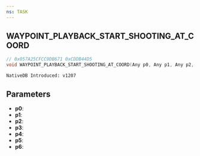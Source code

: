 ```yaml
---
ns: TASK
---
```

## WAYPOINT_PLAYBACK_START_SHOOTING_AT_COORD

```c
// 0x057A25CFCC9DB671 0xCDDB44D5
void WAYPOINT_PLAYBACK_START_SHOOTING_AT_COORD(Any p0, Any p1, Any p2, Any p3, Any p4, Any p5, Any p6);
```

```
NativeDB Introduced: v1207
```

## Parameters
* **p0**:
* **p1**:
* **p2**:
* **p3**:
* **p4**:
* **p5**:
* **p6**:
